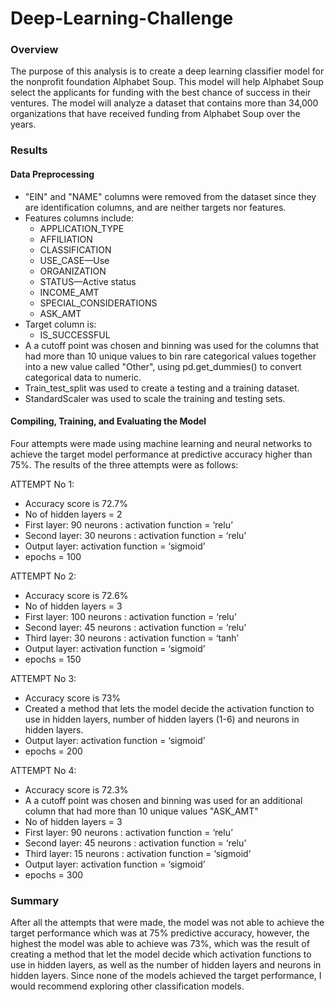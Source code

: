 # Deep-Learning-Challenge

### Overview

The purpose of this analysis is to create a deep learning classifier model for the nonprofit foundation Alphabet Soup. This model will help Alphabet Soup select the applicants for funding with the best chance of success in their ventures. The model will analyze a dataset that contains more than 34,000 organizations that have received funding from Alphabet Soup over the years.

### Results

#### Data Preprocessing

- "EIN" and "NAME" columns were removed from the dataset since they are identification columns, and are neither targets nor features.
- Features columns include:
    - APPLICATION_TYPE
    - AFFILIATION
    - CLASSIFICATION
    - USE_CASE—Use 
    - ORGANIZATION
    - STATUS—Active status
    - INCOME_AMT
    - SPECIAL_CONSIDERATIONS
    - ASK_AMT
- Target column is:
    - IS_SUCCESSFUL
- A a cutoff point was chosen and binning was used for the columns that had more than 10 unique values to bin rare categorical values together into a new value called "Other", using pd.get_dummies() to convert categorical data to numeric. 
- Train_test_split was used to create a testing and a training dataset.
- StandardScaler was used to scale the training and testing sets.

#### Compiling, Training, and Evaluating the Model

Four attempts were made using machine learning and neural networks to achieve the target model performance at predictive accuracy higher than 75%. The results of the three attempts were as follows:

ATTEMPT No 1: 

- Accuracy score is 72.7%
- No of hidden layers = 2
- First layer: 90 neurons : activation function = ‘relu’
- Second layer: 30 neurons : activation function = ‘relu’
- Output layer: activation function = ‘sigmoid’
- epochs = 100

ATTEMPT No 2: 

- Accuracy score is 72.6%
- No of hidden layers = 3
- First layer: 100 neurons : activation function = ‘relu’
- Second layer: 45 neurons : activation function = ‘relu’
- Third layer: 30 neurons : activation function = ‘tanh’
- Output layer: activation function = ‘sigmoid’
- epochs = 150

ATTEMPT No 3: 

- Accuracy score is 73%
- Created a method that lets the model decide the activation function to use in hidden layers, number of hidden layers (1-6) and neurons in hidden layers.
- Output layer: activation function = ‘sigmoid’
- epochs = 200

ATTEMPT No 4: 

- Accuracy score is 72.3%
- A a cutoff point was chosen and binning was used for an additional column that had more than 10 unique values "ASK_AMT"
- No of hidden layers = 3
- First layer: 90 neurons : activation function = ‘relu’
- Second layer: 45 neurons : activation function = ‘relu’
- Third layer: 15 neurons : activation function = ‘sigmoid’
- Output layer: activation function = ‘sigmoid’
- epochs = 300

### Summary

After all the attempts that were made, the model was not able to achieve the target performance which was at 75% predictive accuracy, however, the highest the model was able to achieve was 73%, which was the result of creating a method that let the model decide which activation functions to use in hidden layers, as well as the number of hidden layers and neurons in hidden layers. Since none of the models achieved the target performance, I would recommend exploring other classification models. 

